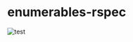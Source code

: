 # enumerables-rspec

![test](https://drive.google.com/file/d/1mJSTO9uZfAIRGiNbijXbRuUeiAGz8Mjj/view)
